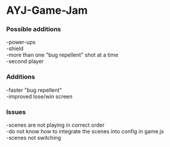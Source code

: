 # AYJ-Game-Jam

### Possible additions
-power-ups<br>
  -shield<br>
  -more than one "bug repellent" shot at a time<br>
-second player <br>

### Additions
-faster "bug repellent" <br>
-improved lose/win screen <br>

### Issues
-scenes are not playing in correct order <br>
-do not know how to integrate the scenes into config in game.js <br>
-scenes not switching <br>
